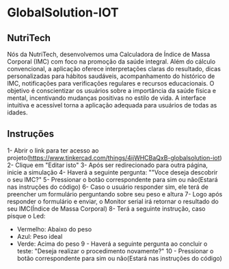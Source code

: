 # GlobalSolution-IOT

## NutriTech

Nós da NutriTech, desenvolvemos uma Calculadora de Índice de Massa Corporal (IMC) com foco na promoção da saúde integral. Além do cálculo convencional, a aplicação oferece interpretações claras do resultado, dicas personalizadas para hábitos saudáveis, acompanhamento do histórico de IMC, notificações para verificações regulares e recursos educacionais. O objetivo é conscientizar os usuários sobre a importância da saúde física e mental, incentivando mudanças positivas no estilo de vida. A interface intuitiva e acessível torna a aplicação adequada para usuários de todas as idades.

## Instruções

1- Abrir o link para ter acesso ao projeto(https://www.tinkercad.com/things/4ijWHCBaQxB-globalsolution-iot)
2- Clique em "Editar isto"
3- Após ser redirecionado para outra página, inicie a simulação
4- Haverá a seguinte pergunta: ""Voce deseja descobrir o seu IMC?"
5- Pressionar o botão correspondente para sim ou não(Estará nas instruções do código)
6- Caso o usuário responder sim, ele terá de preencher um formulário perguntando sobre seu peso e altura
7- Logo após responder o formulário e enviar, o Monitor serial irá retornar o resultado do seu IMC(Índice de Massa Corporal)
8- Terá a seguinte instrução, caso pisque o Led:
- Vermelho: Abaixo do peso
- Azul: Peso ideal
- Verde: Acima do peso
9 - Haverá a seguinte pergunta ao concluir o teste: "Deseja realizar o procedimento novamente?"
10 - Pressionar o botão correspondente para sim ou não(Estará nas instruções do código)
